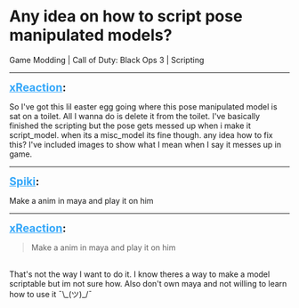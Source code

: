 # Any idea on how to script pose manipulated models?
Game Modding | Call of Duty: Black Ops 3 | Scripting

---
<strong style="font-size: 1.4em;"><span style="text-decoration: underline;text-decoration-color: #34a7f9;"><span style="color:#34a7f9;">xReaction</span></span>:</strong>

<p>So I&#39;ve got this lil easter egg going where this pose manipulated model is sat on a toilet. All I wanna do is delete it from the toilet. I&#39;ve basically finished the scripting but the pose gets messed up when i make it script_model. when its a misc_model its fine though. any idea how to fix this? I&#39;ve included images to show what I mean when I say it messes up in game.</p>

---
<strong style="font-size: 1.4em;"><span style="text-decoration: underline;text-decoration-color: #34a7f9;"><span style="color:#34a7f9;">Spiki</span></span>:</strong>

<p>Make a anim in maya and play it on him</p>

---
<strong style="font-size: 1.4em;"><span style="text-decoration: underline;text-decoration-color: #34a7f9;"><span style="color:#34a7f9;">xReaction</span></span>:</strong>

<p><blockquote>Make a anim in maya and play it on him<br /></blockquote><br />That&#39;s not the way I want to do it. I know theres a way to make a model scriptable but im not sure how. Also don&#39;t own maya and not willing to learn how to use it &#175;\_(ツ)_/&#175;</p>
